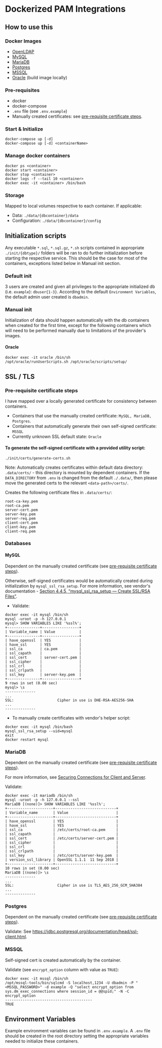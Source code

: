 # Dockerized PAM Integrations

## How to use this
### Docker Images
- [OpenLDAP](https://hub.docker.com/r/osixia/openldap)
- [MySQL](https://hub.docker.com/_/mysql)
- [MariaDB](https://hub.docker.com/_/mariadb)
- [Postgres](https://hub.docker.com/_/postgres)
- [MSSQL](https://hub.docker.com/_/microsoft-mssql-server)
- [Oracle](https://github.com/oracle/docker-images/blob/master/OracleDatabase/SingleInstance/README.md) (build image locally)

### Pre-requisites
- docker
- docker-compose
- `.env` file (see `.env.example`)
- Manually created certificates: see [pre-requisite certificate steps](#pre-requisite-certificate-steps).

### Start & Initialize
```
docker-compose up [-d]
docker-compose up [-d] <containerName>
```

### Manage docker containers
```
docker ps <container>
docker start <container>
docker stop <container>
docker logs -f --tail 10 <container>
docker exec -it <container> /bin/bash
```

### Storage
Mapped to local volumes respective to each container. If applicable:
- Data: `./data/{dbcontainer}/data`
- Configuration: `./data/{dbcontainer}/config`

## Initialization scripts
Any executable `*.sql`, `*.sql.gz`, `*.sh` scripts contained in appropriate `./init/{dbtype}/` folders will be ran to do further initialization before starting the respective service. This should be the case for most of the containers, exceptions listed below in Manual init section.

### Default init
3 users are created and given all privileges to the appropriate initialized db (i.e. `example`): `dbuser{1-3}`. According to the default `Environment Variables`, the default admin user created is `dbadmin`.

### Manual init
Initialization of data should happen automatically with the db containers when created for the first time, except for the following containers which will need to be performed manually due to limitations of the provider's images.
#### Oracle
```
docker exec -it oracle /bin/sh
/opt/oracle/runUserScripts.sh /opt/oracle/scripts/setup/
```

## SSL / TLS
### Pre-requisite certificate steps
I have mapped over a locally generated certificate for consistency between containers.
- Containers that use the manually created certificate: `MySQL, MariaDB, Postgres`.
- Containers that automatically generate their own self-signed certificate: `MSSQL`
- Currently unknown SSL default state: `Oracle`
#### To generate the self-signed certificate with a provided utility script:
```
./init/certs/generate-certs.sh
```
Note: Automatically creates certificates within default data directory: `.data/certs/` - this directory is mounted by dependent containers. If the `DATA_DIRECTORY` from `.env` is changed from the default `./.data/`, then please move the generated certs to the relevant `<data-path>/certs/`.

Creates the following certificate files in `.data/certs/`:
```
root-ca-key.pem
root-ca.pem
server-cert.pem
server-key.pem
server-req.pem
client-cert.pem
client-key.pem
client-req.pem
```

### Databases
#### MySQL
Dependent on the manually created certificate (see [pre-requisite certificate steps](#pre-requisite-certificate-steps)).

Otherwise, self-signed certificates would be automatically created during initialization by `mysql_ssl_rsa_setup`. For more information, see vendor's documentation - [Section 4.4.5, “mysql_ssl_rsa_setup — Create SSL/RSA Files”](https://dev.mysql.com/doc/refman/5.7/en/mysql-ssl-rsa-setup.html).

- Validate:
```
docker exec -it mysql /bin/sh
mysql -uroot -p -h 127.0.0.1
mysql> SHOW VARIABLES LIKE '%ssl%';
+---------------+-----------------+
| Variable_name | Value           |
+---------------+-----------------+
| have_openssl  | YES             |
| have_ssl      | YES             |
| ssl_ca        | ca.pem          |
| ssl_capath    |                 |
| ssl_cert      | server-cert.pem |
| ssl_cipher    |                 |
| ssl_crl       |                 |
| ssl_crlpath   |                 |
| ssl_key       | server-key.pem  |
+---------------+-----------------+
9 rows in set (0.00 sec)
mysql> \s
--------------
...
SSL:                    Cipher in use is DHE-RSA-AES256-SHA
...
--------------
```

- To manually create certificates with vendor's helper script:
```
docker exec -it mysql /bin/bash
mysql_ssl_rsa_setup --uid=mysql
exit
docker restart mysql
```

### MariaDB
Dependent on the manually created certificate (see [pre-requisite certificate steps](#pre-requisite-certificate-steps)).

For more information, see [Securing Connections for Client and Server](https://mariadb.com/kb/en/securing-connections-for-client-and-server/).

Validate:
```
docker exec -it mariadb /bin/sh
mysql -uroot -p -h 127.0.0.1 --ssl
MariaDB [(none)]> SHOW VARIABLES LIKE '%ssl%';
+---------------------+----------------------------+
| Variable_name       | Value                      |
+---------------------+----------------------------+
| have_openssl        | YES                        |
| have_ssl            | YES                        |
| ssl_ca              | /etc/certs/root-ca.pem     |
| ssl_capath          |                            |
| ssl_cert            | /etc/certs/server-cert.pem |
| ssl_cipher          |                            |
| ssl_crl             |                            |
| ssl_crlpath         |                            |
| ssl_key             | /etc/certs/server-key.pem  |
| version_ssl_library | OpenSSL 1.1.1  11 Sep 2018 |
+---------------------+----------------------------+
10 rows in set (0.00 sec)
MariaDB [(none)]> \s
--------------
...
SSL:                    Cipher in use is TLS_AES_256_GCM_SHA384
...
--------------
```

### Postgres
Dependent on the manually created certificate (see [pre-requisite certificate steps](#pre-requisite-certificate-steps)).

Validate: See https://jdbc.postgresql.org/documentation/head/ssl-client.html.

### MSSQL
Self-signed cert is created automatically by the container.

Validate (see `encrypt_option` column with value as `TRUE`):
```
docker exec -it mssql /bin/sh
/opt/mssql-tools/bin/sqlcmd -S localhost,1234 -U dbadmin -P "<MSSQL_PASSWORD>" -d example -Q "select encrypt_option from sys.dm_exec_connections where session_id = @@spid;" -N -C
encrypt_option
----------------------------------------
TRUE
```

## Environment Variables
Example environment variables can be found in `.env.example`. A `.env` file should be created in the root directory setting the appropriate variables needed to initialize these containers.
